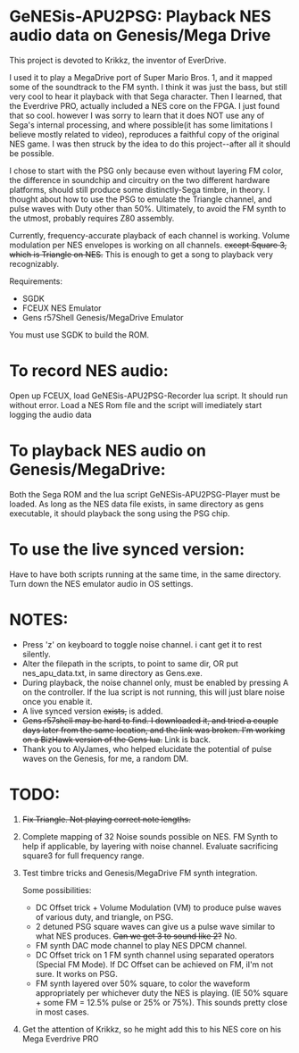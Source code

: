 # GeNESis-APU2PSG: Playback NES audio data on Genesis/Mega Drive

This project is devoted to Krikkz, the inventor of EverDrive.  

I used it to play a MegaDrive port of Super Mario Bros. 1, and it mapped some of the soundtrack to the FM synth. I think it was just the bass, but still very cool to hear it playback with that Sega character. Then I learned, that the Everdrive PRO, actually included a NES core on the FPGA. I just found that so cool. however I was sorry to learn that it does NOT use any of Sega's internal processing, and where possible(it has some limitations I believe mostly related to video), reproduces a faithful copy of the original NES game. I was then struck by the idea to do this project--after all it should be possible. 

I chose to start with the PSG only because even without layering FM color, the difference in soundchip and circuitry on the two different hardware platforms, should still produce some distinctly-Sega timbre, in theory. I thought about how to use the PSG to emulate the Triangle channel, and pulse waves with Duty other than 50%. Ultimately, to avoid the FM synth to the utmost, probably requires Z80 assembly.

Currently, frequency-accurate playback of each channel is working. Volume modulation per NES envelopes is working on all channels. <s> except Square 3, which is Triangle on NES.</s>  This is enough to get a song to playback very recognizably.   


Requirements:
- SGDK
- FCEUX NES Emulator
- Gens r57Shell Genesis/MegaDrive Emulator

You must use SGDK to build the ROM.

# To record NES audio:
Open up FCEUX, load GeNESis-APU2PSG-Recorder lua script. It should run without error. 
Load a NES Rom file and the script will imediately start logging the audio data

# To playback NES audio on Genesis/MegaDrive:
Both the Sega ROM and the lua script GeNESis-APU2PSG-Player must be loaded. 
As long as the NES data file exists, in same directory as gens executable, it should playback the song using the PSG chip.

# To use the live synced version:
Have to have both scripts running at the same time, in the same directory. Turn down the NES emulator audio in OS settings.


# NOTES:

- Press 'z' on keyboard to toggle noise channel. i cant get it to rest silently.
- Alter the filepath in the scripts, to point to same dir, OR put nes_apu_data.txt, in same directory as Gens.exe.
- During playback, the noise channel only, must be enabled by pressing A on the controller. If the lua script is not running, this will just blare noise once you enable it.
- A live synced version <s>exists,</s> is added.
- <s>Gens r57shell may be hard to find. I downloaded it, and tried a couple days later from the same location, and the link was broken.  I'm working on a BizHawk version of the Gens lua.</s> Link is back.
- Thank you to AlyJames, who helped elucidate the potential of pulse waves on the Genesis, for me, a random DM.

# TODO:
1. <s>Fix Triangle. Not playing correct note lengths.</s>
2. Complete mapping of 32 Noise sounds possible on NES. FM Synth to help if applicable, by layering with noise channel. Evaluate sacrificing square3 for full frequency range.

3. Test timbre tricks and Genesis/MegaDrive FM synth integration.
      
      Some possibilities:
  
      - DC Offset trick + Volume Modulation (VM) to produce pulse waves of various duty, and triangle, on PSG.
      - 2 detuned PSG square waves can give us a pulse wave similar to what NES produces. <s>Can we get 3 to sound like 2?</s> No.
      - FM synth DAC mode channel to play NES DPCM channel.
      - DC Offset trick on 1 FM synth channel using separated operators (Special FM Mode). If DC Offset can be achieved on FM, iI'm not sure. It works on PSG.
      - FM synth layered over 50% square, to color the waveform appropriately per whichever duty the NES is playing.  (IE 50% square + some FM = 12.5% pulse or 25% or 75%).  This sounds pretty close in most cases.


4.  Get the attention of Krikkz, so he might add this to his NES core on his Mega Everdrive PRO
